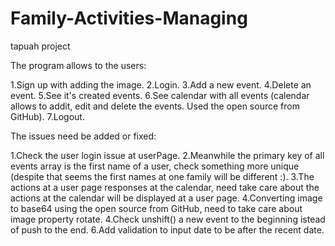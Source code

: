 # Family-Activities-Managing
tapuah project

The program allows to the users:

1.Sign up with adding the image.
2.Login.
3.Add a new event.
4.Delete an event.
5.See it's created events.
6.See calendar with all events (calendar allows to addit, edit and delete the events. Used the open source from GitHub).
7.Logout.

The issues need be added or fixed:

1.Check the user login issue at userPage.
2.Meanwhile the primary key of all events array is the first name of a user, check something more unique 
                    (despite that seems the first names at one family will be different :).
3.The actions at a user page responses at the calendar, need take care about the actions at the calendar will be displayed at a user page.
4.Converting image to base64 using the open source from GitHub, need to take care about image property rotate.
4.Check unshift() a new event to the beginning istead of push to the end.
6.Add validation to input date to be after the recent date.



